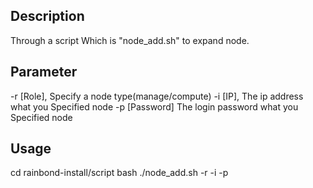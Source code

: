 ## Description
Through a script Which is "node_add.sh" to expand node.
## Parameter
-r [Role],       Specify a node type(manage/compute)
-i [IP],         The ip address what you Specified node
-p [Password]    The login password what you Specified node
## Usage
cd rainbond-install/script
bash ./node_add.sh -r  -i  -p

